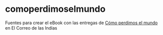 comoperdimoselmundo
===================

Fuentes para crear el eBook con las entregas de  [Cómo perdimos el mundo](http://lasindias.com/etiquetas/comoperdimoselmundo) en El Correo de las Indias
